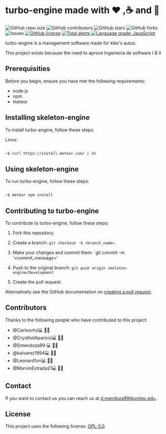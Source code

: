# turbo-engine made with :heart: ,:coffee: and :beer:

![GitHub repo size](https://img.shields.io/github/repo-size/Dmendoza99/turbo-engine.svg) ![GitHub contributors](https://img.shields.io/github/contributors/dmendoza99/turbo-engine.svg) ![GitHub stars](https://img.shields.io/github/stars/Dmendoza99/turbo-engine.svg) ![GitHub forks](https://img.shields.io/github/forks/Dmendoza99/turbo-engine.svg) ![Issues](https://img.shields.io/github/issues/Dmendoza99/turbo-engine.svg) [![GitHub license](https://img.shields.io/github/license/Dmendoza99/turbo-engine)](https://github.com/Dmendoza99/skeleton-engine/blob/master/LICENSE) [![Total alerts](https://img.shields.io/lgtm/alerts/g/Dmendoza99/turbo-engine.svg?logo=lgtm&logoWidth=18)](https://lgtm.com/projects/g/Dmendoza99/turbo-engine/alerts/) [![Language grade: JavaScript](https://img.shields.io/lgtm/grade/javascript/g/Dmendoza99/turbo-engine.svg?logo=lgtm&logoWidth=18)](https://lgtm.com/projects/g/Dmendoza99/turbo-engine/context:javascript)

turbo-engine is a management software made for kike's autos.

This project exists because the need to aprove Ingenieria de software I & II

## Prerequisities

Before you begin, ensure you have met the following requirements:

- node js
- npm
- meteor

## Installing skeleton-engine

To install turbo-engine, follow these steps:

Linux:

```bash

~$ curl https://install.meteor.com/ | sh

```

## Using skeleton-engine

To run turbo-engine, follow these steps:

```bash

~$ meteor npm install

```

## Contributing to turbo-engine

To contribute to turbo-engine, follow these steps:

1. Fork this repository.

2. Create a branch: `git checkout -b <branch_name>`.

3. Make your changes and commit them: `git commit -m '<commit_message>'

4. Push to the original branch: `git push origin skeleton-engine/Development`

5. Create the pull request.

Alternatively see the GitHub documentation on [creating a pull request](https://help.github.com/en/github/collaborating-with-issues-and-pull-requests/creating-a-pull-request).

## Contributors

Thanks to the following people who have contributed to this project:

- @Carlosvhz💻 👨‍💻
- @CrysthelAparicio💻 👩‍💻
- @Dmendoza99 💻 👨‍💻
- @kalvarez1994💻 👨‍💻
- @Leonard1on💻 👨‍💻
- @MarvinEstrada21💻 👨‍💻

## Contact

If you want to contact us you can reach us at d.mendoza99@unitec.edu .

## License

This project uses the following license: [GPL-3.0](https://github.com/Dmendoza99/skeleton-engine/blob/master/LICENSE).
